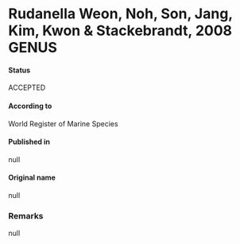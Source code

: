 # Rudanella Weon, Noh, Son, Jang, Kim, Kwon & Stackebrandt, 2008 GENUS

#### Status
ACCEPTED

#### According to
World Register of Marine Species

#### Published in
null

#### Original name
null

### Remarks
null
